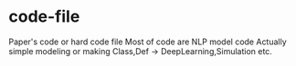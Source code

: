 # code-file
Paper's code or hard code file 
Most of code are NLP model code
Actually simple modeling or making Class,Def -> DeepLearning,Simulation etc.
